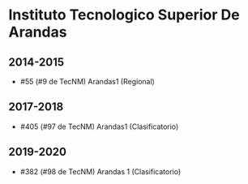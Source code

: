 # Instituto Tecnologico Superior De Arandas

## 2014-2015

- #55 (#9 de TecNM) Arandas1 (Regional)

## 2017-2018

- #405 (#97 de TecNM) Arandas1 (Clasificatorio)

## 2019-2020

- #382 (#98 de TecNM) Arandas 1 (Clasificatorio)


